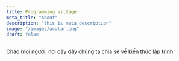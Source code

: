 ```yaml
---
title: Programming village
meta_title: "About"
description: "this is meta description"
image: "/images/avatar.png"
draft: false
---
```


Chào mọi người, nơi đây đây chúng ta chia sẻ về kiến thức lập trình
